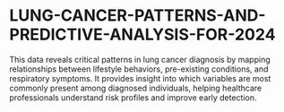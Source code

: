 # LUNG-CANCER-PATTERNS-AND-PREDICTIVE-ANALYSIS-FOR-2024
This data reveals critical patterns in lung cancer diagnosis by mapping relationships between lifestyle behaviors, pre-existing conditions, and respiratory symptoms. It provides insight into which variables are most commonly present among diagnosed individuals, helping healthcare professionals understand risk profiles and improve early detection.

